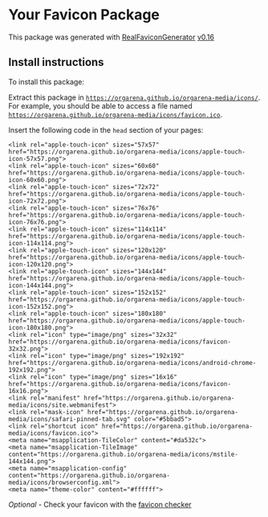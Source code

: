 # Your Favicon Package

This package was generated with [RealFaviconGenerator](https://realfavicongenerator.net/) [v0.16](https://realfavicongenerator.net/change_log#v0.16)

## Install instructions

To install this package:

Extract this package in <code>https://orgarena.github.io/orgarena-media/icons/</code>. For example, you should be able to access a file named <code>https://orgarena.github.io/orgarena-media/icons/favicon.ico</code>.

Insert the following code in the `head` section of your pages:

    <link rel="apple-touch-icon" sizes="57x57" href="https://orgarena.github.io/orgarena-media/icons/apple-touch-icon-57x57.png">
    <link rel="apple-touch-icon" sizes="60x60" href="https://orgarena.github.io/orgarena-media/icons/apple-touch-icon-60x60.png">
    <link rel="apple-touch-icon" sizes="72x72" href="https://orgarena.github.io/orgarena-media/icons/apple-touch-icon-72x72.png">
    <link rel="apple-touch-icon" sizes="76x76" href="https://orgarena.github.io/orgarena-media/icons/apple-touch-icon-76x76.png">
    <link rel="apple-touch-icon" sizes="114x114" href="https://orgarena.github.io/orgarena-media/icons/apple-touch-icon-114x114.png">
    <link rel="apple-touch-icon" sizes="120x120" href="https://orgarena.github.io/orgarena-media/icons/apple-touch-icon-120x120.png">
    <link rel="apple-touch-icon" sizes="144x144" href="https://orgarena.github.io/orgarena-media/icons/apple-touch-icon-144x144.png">
    <link rel="apple-touch-icon" sizes="152x152" href="https://orgarena.github.io/orgarena-media/icons/apple-touch-icon-152x152.png">
    <link rel="apple-touch-icon" sizes="180x180" href="https://orgarena.github.io/orgarena-media/icons/apple-touch-icon-180x180.png">
    <link rel="icon" type="image/png" sizes="32x32" href="https://orgarena.github.io/orgarena-media/icons/favicon-32x32.png">
    <link rel="icon" type="image/png" sizes="192x192" href="https://orgarena.github.io/orgarena-media/icons/android-chrome-192x192.png">
    <link rel="icon" type="image/png" sizes="16x16" href="https://orgarena.github.io/orgarena-media/icons/favicon-16x16.png">
    <link rel="manifest" href="https://orgarena.github.io/orgarena-media/icons/site.webmanifest">
    <link rel="mask-icon" href="https://orgarena.github.io/orgarena-media/icons/safari-pinned-tab.svg" color="#5bbad5">
    <link rel="shortcut icon" href="https://orgarena.github.io/orgarena-media/icons/favicon.ico">
    <meta name="msapplication-TileColor" content="#da532c">
    <meta name="msapplication-TileImage" content="https://orgarena.github.io/orgarena-media/icons/mstile-144x144.png">
    <meta name="msapplication-config" content="https://orgarena.github.io/orgarena-media/icons/browserconfig.xml">
    <meta name="theme-color" content="#ffffff">

*Optional* - Check your favicon with the [favicon checker](https://realfavicongenerator.net/favicon_checker)